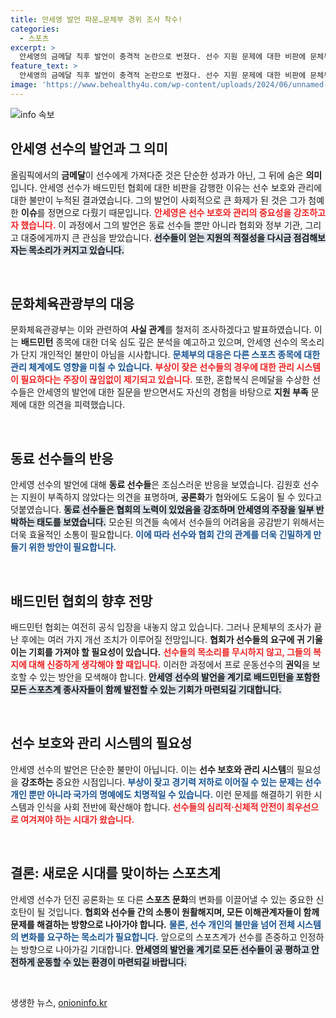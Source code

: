 ```yaml
---
title: 안세영 발언 파문…문체부 경위 조사 착수!
categories:
  - 스포츠
excerpt: >
  안세영의 금메달 직후 발언이 충격적 논란으로 번졌다. 선수 지원 문제에 대한 비판에 문체부가 조사에 나섰고, 동료 선수들은 반박하며 상황이 긴박해지고 있다. 배드민턴의 뒷이야기를 들어보세요!
feature_text: >
  안세영의 금메달 직후 발언이 충격적 논란으로 번졌다. 선수 지원 문제에 대한 비판에 문체부가 조사에 나섰고, 동료 선수들은 반박하며 상황이 긴박해지고 있다. 배드민턴의 뒷이야기를 들어보세요!
image: 'https://www.behealthy4u.com/wp-content/uploads/2024/06/unnamed-file.png'
---
```


<p><img src="https://www.behealthy4u.com/wp-content/uploads/2024/06/unnamed-file.png" alt="info 속보" /></p>

<h2 data-ke-size="size26">안세영 선수의 발언과 그 의미</h2>

<p data-ke-size="size16">올림픽에서의 <b>금메달</b>이 선수에게 가져다준 것은 단순한 성과가 아닌, 그 뒤에 숨은 <b>의미</b>입니다. 안세영 선수가 배드민턴 협회에 대한 비판을 감행한 이유는 선수 보호와 관리에 대한 불만이 누적된 결과였습니다. 그의 발언이 사회적으로 큰 화제가 된 것은 그가 첨예한 <b>이슈</b>를 정면으로 다뤘기 때문입니다. <b><span style="color: #ee2323;">안세영은 선수 보호와 관리의 중요성을 강조하고자 했습니다.</span></b> 이 과정에서 그의 발언은 동료 선수들 뿐만 아니라 협회와 정부 기관, 그리고 대중에게까지 큰 관심을 받았습니다. <b><span style="background-color: #21538527;">선수들이 얻는 지원의 적절성을 다시금 점검해보자는 목소리가 커지고 있습니다.</span></b></p>

<p data-ke-size="size16">&nbsp;</p>

<h2 data-ke-size="size26">문화체육관광부의 대응</h2>

<p data-ke-size="size16">문화체육관광부는 이와 관련하여 <b>사실 관계</b>를 철저히 조사하겠다고 발표하였습니다. 이는 <b>배드민턴</b> 종목에 대한 더욱 심도 깊은 분석을 예고하고 있으며, 안세영 선수의 목소리가 단지 개인적인 불만이 아님을 시사합니다. <b><span style="color: #1a5490;">문체부의 대응은 다른 스포츠 종목에 대한 관리 체계에도 영향을 미칠 수 있습니다.</span></b> <b><span style="color: #ee2323;">부상이 잦은 선수들의 경우에 대한 관리 시스템이 필요하다는 주장이 끊임없이 제기되고 있습니다.</span></b> 또한, 혼합복식 은메달을 수상한 선수들은 안세영의 발언에 대한 질문을 받으면서도 자신의 경험을 바탕으로 <b>지원 부족</b> 문제에 대한 의견을 피력했습니다.</p>

<p data-ke-size="size16">&nbsp;</p>

<h2 data-ke-size="size26">동료 선수들의 반응</h2>

<p data-ke-size="size16">안세영 선수의 발언에 대해 <b>동료 선수들</b>은 조심스러운 반응을 보였습니다. 김원호 선수는 지원이 부족하지 않았다는 의견을 표명하며, <b>공론화</b>가 협와에도 도움이 될 수 있다고 덧붙였습니다. <b><span style="background-color: #21538527;">동료 선수들은 협회의 노력이 있었음을 강조하며 안세영의 주장을 일부 반박하는 태도를 보였습니다.</span></b> 모순된 의견들 속에서 선수들의 어려움을 공감받기 위해서는 더욱 효율적인 소통이 필요합니다. <b><span style="color: #1a5490;">이에 따라 선수와 협회 간의 관계를 더욱 긴밀하게 만들기 위한 방안이 필요합니다.</span></b></p>

<p data-ke-size="size16">&nbsp;</p>

<h2 data-ke-size="size26">배드민턴 협회의 향후 전망</h2>

<p data-ke-size="size16">배드민턴 협회는 여전히 공식 입장을 내놓지 않고 있습니다. 그러나 문체부의 조사가 끝난 후에는 여러 가지 개선 조치가 이루어질 전망입니다. <b>협회가 선수들의 요구에 귀 기울이는 기회를 가져야 할 필요성이 있습니다.</b> <b><span style="color: #ee2323;">선수들의 목소리를 무시하지 않고, 그들의 복지에 대해 신중하게 생각해야 할 때입니다.</span></b> 이러한 과정에서 프로 운동선수의 <b>권익</b>을 보호할 수 있는 방안을 모색해야 합니다. <b><span style="background-color: #21538527;">안세영 선수의 발언을 계기로 배드민턴을 포함한 모든 스포츠계 종사자들이 함께 발전할 수 있는 기회가 마련되길 기대합니다.</span></b></p>

<p data-ke-size="size16">&nbsp;</p>

<h2 data-ke-size="size26">선수 보호와 관리 시스템의 필요성</h2>

<p data-ke-size="size16">안세영 선수의 발언은 단순한 불만이 아닙니다. 이는 <b>선수 보호와 관리 시스템</b>의 필요성을 <b>강조하는</b> 중요한 시점입니다. <b><span style="color: #1a5490;">부상이 잦고 경기력 저하로 이어질 수 있는 문제는 선수 개인 뿐만 아니라 국가의 명예에도 치명적일 수 있습니다.</span></b> 이런 문제를 해결하기 위한 시스템과 인식을 사회 전반에 확산해야 합니다. <b><span style="color: #ee2323;">선수들의 심리적·신체적 안전이 최우선으로 여겨져야 하는 시대가 왔습니다.</span></b></p>

<p data-ke-size="size16">&nbsp;</p>

<h2 data-ke-size="size26">결론: 새로운 시대를 맞이하는 스포츠계</h2>

<p data-ke-size="size16">안세영 선수가 던진 공론화는 또 다른 <b>스포츠 문화</b>의 변화를 이끌어낼 수 있는 중요한 신호탄이 될 것입니다. <b>협회와 선수들 간의 소통이 원활해지며, 모든 이해관계자들이 함께 문제를 해결하는 방향으로 나아가야 합니다.</b> <b><span style="color: #1a5490;">물론, 선수 개인의 불만을 넘어 전체 시스템의 변화를 요구하는 목소리가 필요합니다.</span></b> 앞으로의 스포츠계가 선수를 존중하고 인정하는 방향으로 나아가길 기대합니다. <b><span style="background-color: #21538527;">안세영의 발언을 계기로 모든 선수들이 공 평하고 <b>안전</b>하게 운동할 수 있는 환경이 마련되길 바랍니다.</span></b></p>

<p data-ke-size="size16">&nbsp;</p>
생생한 뉴스, <a href="https://onioninfo.kr" rel="dofollow">onioninfo.kr</a>



